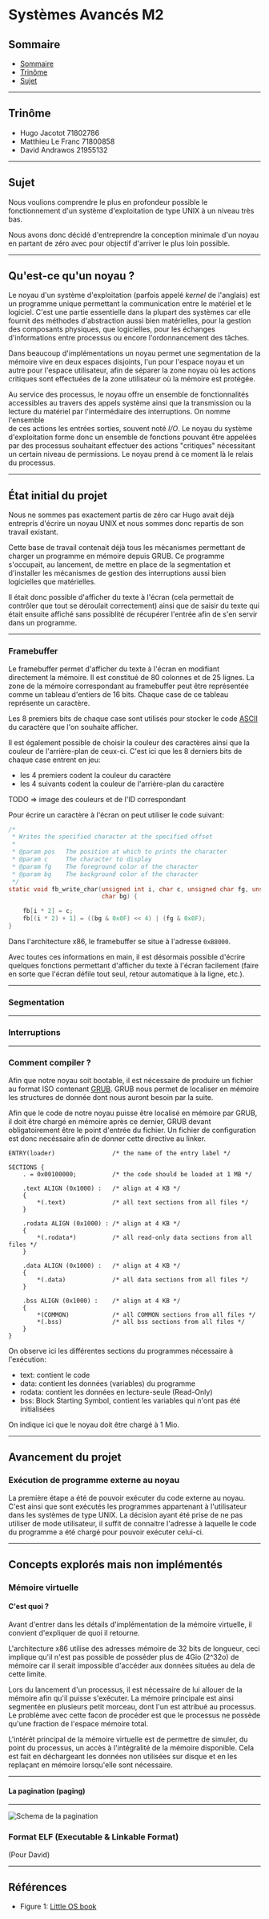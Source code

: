 # Systèmes Avancés M2 

## Sommaire

- [Sommaire](#sommaire)
- [Trinôme](#trinome)
- [Sujet](#sujet)

---

## Trinôme
- Hugo Jacotot 71802786
- Matthieu Le Franc 71800858
- David Andrawos 21955132

---

## Sujet 

Nous voulions comprendre le plus en profondeur possible le fonctionnement d'un 
système d'exploitation de type UNIX à un niveau très bas. 

Nous avons donc décidé d'entreprendre la conception minimale d'un noyau en 
partant de zéro avec pour objectif d'arriver le plus loin possible.

---

## Qu'est-ce qu'un noyau ?

Le noyau d'un système d'exploitation (parfois appelé *kernel* de l'anglais) est 
un programme unique permettant la communication entre le matériel et le 
logiciel. C'est une partie essentielle dans la plupart des systèmes car elle 
fournit des méthodes d'abstraction aussi bien matérielles, pour la gestion des 
composants physiques, que logicielles, pour les échanges d'informations entre 
processus ou encore l'ordonnancement des tâches.

Dans beaucoup d'implémentations un noyau permet une segmentation de la mémoire 
vive en deux espaces disjoints, l'un pour l'espace noyau et un autre pour 
l'espace utilisateur, afin de séparer la zone noyau où les actions critiques 
sont effectuées de la zone utilisateur où la mémoire est protégée. 

Au service des processus, le noyau offre un ensemble de fonctionnalités 
accessibles au travers des appels système ainsi que la transmission ou la 
lecture du matériel par l'intermédiaire des interruptions. On nomme l'ensemble  
de ces actions les entrées sorties, souvent noté *I/O*. Le noyau du système 
d'exploitation forme donc un ensemble de fonctions pouvant être appelées par des 
processus souhaitant effectuer des actions "critiques" nécessitant un certain 
niveau de permissions. Le noyau prend à ce moment là le relais du processus.

---

## État initial du projet

Nous ne sommes pas exactement partis de zéro car Hugo avait déjà entrepris
d'écrire un noyau UNIX et nous sommes donc repartis de son travail existant.

Cette base de travail contenait déjà tous les mécanismes permettant de charger 
un programme en mémoire depuis GRUB. Ce programme s'occupait, au lancement, de 
mettre en place de la segmentation et d'installer les mécanismes de gestion des
interruptions aussi bien logicielles que matérielles. 

Il était donc possible d'afficher du texte à l'écran (cela permettait de 
contrôler que tout se déroulait correctement) ainsi que de saisir du texte qui 
était ensuite affiché sans possiblité de récupérer l'entrée afin de s'en servir 
dans un programme.

---

### Framebuffer

Le framebuffer permet d'afficher du texte à l'écran en modifiant directement la 
mémoire. Il est constitué de 80 colonnes et de 25 lignes. La zone de la mémoire
correspondant au framebuffer peut être représentée comme un tableau d'entiers
de 16 bits. Chaque case de ce tableau représente un caractère. 

Les 8 premiers bits de chaque case sont utilisés pour stocker le code 
[ASCII](https://fr.wikipedia.org/wiki/American_Standard_Code_for_Information_Interchange) 
du caractère que l'on souhaite afficher.

Il est également possible de choisir la couleur des caractères ainsi que la 
couleur de l'arrière-plan de ceux-ci. C'est ici que les 8 derniers bits de 
chaque case entrent en jeu:

- les 4 premiers codent la couleur du caractère 
- les 4 suivants codent la couleur de l'arrière-plan du caractère

TODO => image des couleurs et de l'ID correspondant

Pour écrire un caractère à l'écran on peut utiliser le code suivant:

```c
/*
 * Writes the specified character at the specified offset
 *
 * @param pos 	The position at which to prints the character 
 * @param c 	The character to display
 * @param fg 	The foreground color of the character
 * @param bg 	The background color of the character
 */
static void fb_write_char(unsigned int i, char c, unsigned char fg, unsigned 
                          char bg) {

    fb[i * 2] = c;
    fb[(i * 2) + 1] = ((bg & 0x0F) << 4) | (fg & 0x0F);
}
```

Dans l'architecture x86, le framebuffer se situe à l'adresse `0xB8000`.

Avec toutes ces informations en main, il est désormais possible d'écrire 
quelques fonctions permettant d'afficher du texte à l'écran facilement (faire en 
sorte que l'écran défile tout seul, retour automatique à la ligne, etc.).

---

### Segmentation

---

### Interruptions

---

### Comment compiler ?

Afin que notre noyau soit bootable, il est nécessaire de produire 
un fichier au format ISO contenant [GRUB](https://fr.wikipedia.org/wiki/GNU_GRUB).
GRUB nous permet de localiser en mémoire les structures de donnée dont nous 
auront besoin par la suite. 

Afin que le code de notre noyau puisse être localisé en mémoire par GRUB, il 
doit être chargé en mémoire après ce dernier, GRUB devant obligatoirement être 
le point d'entrée du fichier. Un fichier de configuration est donc necéssaire
afin de donner cette directive au linker.

```
ENTRY(loader)                /* the name of the entry label */

SECTIONS {
    . = 0x00100000;          /* the code should be loaded at 1 MB */

    .text ALIGN (0x1000) :   /* align at 4 KB */
    {
        *(.text)             /* all text sections from all files */
    }

    .rodata ALIGN (0x1000) : /* align at 4 KB */
    {
        *(.rodata*)          /* all read-only data sections from all files */
    }

    .data ALIGN (0x1000) :   /* align at 4 KB */
    {
        *(.data)             /* all data sections from all files */
    }

    .bss ALIGN (0x1000) :    /* align at 4 KB */
    {
        *(COMMON)            /* all COMMON sections from all files */
        *(.bss)              /* all bss sections from all files */
    }
}
```

On observe ici les différentes sections du programmes nécessaire à l'exécution:

- text: contient le code 
- data: contient les données (variables) du programme 
- rodata: contient les données en lecture-seule (Read-Only)
- bss: Block Starting Symbol, contient les variables qui n'ont pas été 
initialisées

On indique ici que le noyau doit être chargé à 1 Mio.

---

## Avancement du projet 

### Exécution de programme externe au noyau 

La première étape a été de pouvoir exécuter du code externe au noyau. C'est 
ainsi que sont exécutés les programmes appartenant à l'utilisateur dans 
les systèmes de type UNIX. La décision ayant été prise de ne pas utiliser de 
mode utilisateur, il suffit de connaitre l'adresse à laquelle le code du 
programme a été chargé pour pouvoir exécuter celui-ci.

---

## Concepts explorés mais non implémentés

### Mémoire virtuelle

#### C'est quoi ?

Avant d'entrer dans les détails d'implémentation de la mémoire virtuelle, il 
convient d'expliquer de quoi il retourne.

L'architecture x86 utilise des adresses mémoire de 32 bits de longueur, ceci 
implique qu'il n'est pas possible de posséder plus de 4Gio (2^32o) de mémoire 
car il serait impossible d'accéder aux données situées au dela de cette limite.

Lors du lancement d'un processus, il est nécessaire de lui allouer de la 
mémoire afin qu'il puisse s'exécuter. La mémoire principale est ainsi segmentée
en plusieurs petit morceau, dont l'un est attribué au processus. Le problème 
avec cette facon de procéder est que le processus ne possède qu'une fraction de 
l'espace mémoire total.

L'intérêt principal de la mémoire virtuelle est de permettre de simuler, du 
point du processus, un accès à l'intégralité de la mémoire disponible. Cela est 
fait en déchargeant les données non utilisées sur disque et en les replaçant en 
mémoire lorsqu'elle sont nécessaire.

---

#### La pagination (paging)


---

![Schema de la pagination](images/paging.png)

### Format ELF (Executable & Linkable Format)

(Pour David)

---

## Références 

- Figure 1: [Little OS book](https://littleosbook.github.io/)
